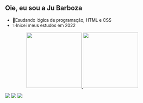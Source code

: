 ## Oie, eu sou a Ju Barboza
- 📖Esudando lógica de programação, HTML e CSS
- ✨Inicei meus estudos em 2022

<div align="center">
  <a href="https://github.com/JuBarboza">
  <img height="180em" src="https://github-readme-stats.vercel.app/api?username=JuBarboza&show_icons=true&theme=dark&include_all_commits=true&count_private=true"/>
  <img height="180em" src="https://github-readme-stats.vercel.app/api/top-langs/?username=JuBarboza&layout=compact&langs_count=7&theme=dark"/>
</div>
  
   
  <a href="https://instagram.com/dreamylost" target="_blank"><img src="https://img.shields.io/badge/-Instagram-%23E4405F?style=for-the-badge&logo=instagram&logoColor=white" target="_blank"></a>
<a href = "mailto:julianebarboza.dev@gmail.com"><img src="https://img.shields.io/badge/Gmail-D14836?style=for-the-badge&logo=gmail&logoColor=white" target="_blank"></a>
  <a href="https://www.linkedin.com/feed/?trk=homepage-basic_google-one-tap-submit" target="_blank"><img src="https://img.shields.io/badge/-LinkedIn-%230077B5?style=for-the-badge&logo=linkedin&logoColor=white" target="_blank"></a> 
